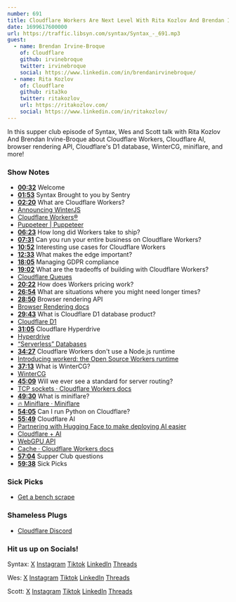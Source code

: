 ```yaml
---
number: 691
title: Cloudflare Workers Are Next Level With Rita Kozlov And Brendan Irvine-Broque
date: 1699617600000
url: https://traffic.libsyn.com/syntax/Syntax_-_691.mp3
guest:
  - name: Brendan Irvine-Broque
    of: Cloudflare
    github: irvinebroque
    twitter: irvinebroque
    social: https://www.linkedin.com/in/brendanirvinebroque/
  - name: Rita Kozlov
    of: Cloudflare
    github: rita3ko
    twitter: ritakozlov_
    url: https://ritakozlov.com/
    social: https://www.linkedin.com/in/ritakozlov/
---
```


In this supper club episode of Syntax, Wes and Scott talk with Rita Kozlov And Brendan Irvine-Broque about Cloudflare Workers, Cloudflare AI, browser rendering API, Cloudflare's D1 database, WinterCG, miniflare, and more!

### Show Notes

- **[00:32](#t=00:32)** Welcome
- **[01:53](#t=01:53)** Syntax Brought to you by Sentry
- **[02:20](#t=02:20)** What are Cloudflare Workers?
- [Announcing WinterJS](https://wasmer.io/posts/announcing-winterjs-service-workers)
- [Cloudflare Workers®](https://workers.cloudflare.com/)
- [Puppeteer | Puppeteer](https://pptr.dev/)
- **[06:23](#t=06:23)** How long did Workers take to ship?
- **[07:31](#t=07:31)** Can you run your entire business on Cloudflare Workers?
- **[10:52](#t=10:52)** Interesting use cases for Cloudflare Workers
- **[12:33](#t=12:33)** What makes the edge important?
- **[18:05](#t=18:05)** Managing GDPR compliance
- **[19:02](#t=19:02)** What are the tradeoffs of building with Cloudflare Workers?
- [Cloudflare Queues](https://developers.cloudflare.com/queues/)
- **[20:22](#t=20:22)** How does Workers pricing work?
- **[26:54](#t=26:54)** What are situations where you might need longer times?
- **[28:50](#t=28:50)** Browser rendering API
- [Browser Rendering docs](https://developers.cloudflare.com/browser-rendering/)
- **[29:43](#t=29:43)** What is Cloudflare D1 database product?
- [Cloudflare D1](https://developers.cloudflare.com/d1/)
- **[31:05](#t=31:05)** Cloudflare Hyperdrive
- [Hyperdrive](https://developers.cloudflare.com/hyperdrive/)
- [“Serverless” Databases](https://syntax.fm/show/551/serverless-databases/transcript)
- **[34:27](#t=34:27)** Cloudflare Workers don't use a Node.js runtime
- [Introducing workerd: the Open Source Workers runtime](https://blog.cloudflare.com/workerd-open-source-workers-runtime/)
- **[37:13](#t=37:13)** What is WinterCG?
- [WinterCG](https://wintercg.org/)
- **[45:09](#t=45:09)** Will we ever see a standard for server routing?
- [TCP sockets · Cloudflare Workers docs](https://developers.cloudflare.com/workers/runtime-apis/tcp-sockets/)
- **[49:30](#t=49:30)** What is miniflare?
- [🔥 Miniflare · Miniflare](https://miniflare.dev/)
- **[54:05](#t=54:05)** Can I run Python on Cloudflare?
- **[55:49](#t=55:49)** Cloudflare AI
- [Partnering with Hugging Face to make deploying AI easier](https://blog.cloudflare.com/partnering-with-hugging-face-deploying-ai-easier-affordable/)
- [Cloudflare + AI](https://ai.cloudflare.com/)
- [WebGPU API](https://developer.mozilla.org/en-US/docs/Web/API/WebGPU_API)
- [Cache · Cloudflare Workers docs](https://developers.cloudflare.com/workers/runtime-apis/cache/)
- **[57:04](#t=57:04)** Supper Club questions
- **[59:38](#t=59:38)** Sick Picks

### Sick Picks

- [Get a bench scrape](https://www.amazon.com/s?k=bench+scrape&crid=BJM5NCYAM05R&sprefix=bench+scrape,aps,114)

### Shameless Plugs

- [Cloudflare Discord](https://discord.com/invite/cloudflaredev)

### Hit us up on Socials!

Syntax: [X](https://twitter.com/syntaxfm) [Instagram](https://www.instagram.com/syntax_fm/) [Tiktok](https://www.tiktok.com/@syntaxfm) [LinkedIn](https://www.linkedin.com/company/96077407/admin/feed/posts/) [Threads](https://www.threads.net/@syntax_fm)

Wes: [X](https://twitter.com/wesbos) [Instagram](https://www.instagram.com/wesbos/) [Tiktok](https://www.tiktok.com/@wesbos) [LinkedIn](https://www.linkedin.com/in/wesbos/) [Threads](https://www.threads.net/@wesbos)

Scott: [X](https://twitter.com/stolinski) [Instagram](https://www.instagram.com/stolinski/) [Tiktok](https://www.tiktok.com/@stolinski) [LinkedIn](https://www.linkedin.com/in/stolinski/) [Threads](https://www.threads.net/@stolinski)
